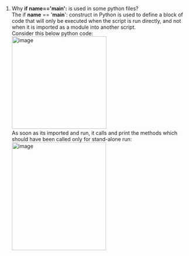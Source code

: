 

1. Why **if __name__=='__main__':** is used in some python files?<br>
   The if __name__ == '__main__': construct in Python is used to define a block of code that will only be executed when the script is run directly, and not when it is imported as a module into another script.<br>
   Consider this below python code:<br>
   <img width="258" height="252" alt="image" src="https://github.com/user-attachments/assets/5a519ccc-1f78-4e0b-9421-068434324da5" /><br>
   As soon as its imported and run, it calls and print the methods which should have been called only for stand-alone run:<br>
   <img width="257" height="295" alt="image" src="https://github.com/user-attachments/assets/bf6303a0-7057-4528-870b-8bca2b57c1c7" /><br>
   

